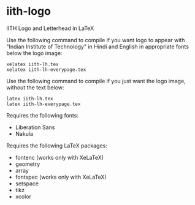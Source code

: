 # iith-logo
IITH Logo and Letterhead in LaTeX

Use the following command to compile if you want logo to appear with "Indian Institute of Technology" in Hindi and English in appropriate fonts below the logo image:

    xelatex iith-lh.tex
    xelatex iith-lh-everypage.tex


Use the following command to compile if you just want the logo image, without the text below:

    latex iith-lh.tex
    latex iith-lh-everypage.tex
  
Requires the following fonts:

* Liberation Sans
* Nakula

Requires the following LaTeX packages:

* fontenc (works only with XeLaTeX)
* geometry
* array
* fontspec (works only with XeLaTeX)
* setspace
* tikz
* xcolor
